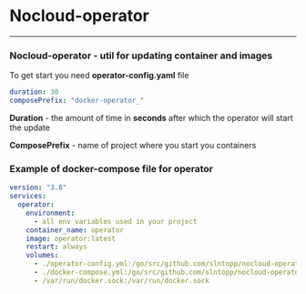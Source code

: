 # Nocloud-operator

___

### Nocloud-operator - util for updating container and images

To get start you need __operator-config.yaml__ file

```yaml
duration: 30
composePrefix: "docker-operator_"
```
__Duration__ - the amount of time in __seconds__ after which the operator will start the update

__ComposePrefix__ - name of project where you start you containers 

### Example of docker-compose file for operator

```yaml
version: "3.8"
services:
  operator:
    environment:
      - all env variables used in your project
    container_name: operator
    image: operator:latest
    restart: always
    volumes:
      - ./operator-config.yml:/go/src/github.com/slntopp/nocloud-operator/operator-config.yml
      - ./docker-compose.yml:/go/src/github.com/slntopp/nocloud-operator/docker-compose.yml
      - /var/run/docker.sock:/var/run/docker.sock
```
